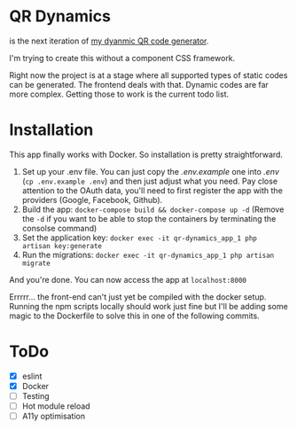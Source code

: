 # QR Dynamics

is the next iteration of [my dyanmic QR code generator](https://github.com/oliver-dvorski/qr).

I'm trying to create this without a component CSS framework.

Right now the project is at a stage where all supported types of static codes can be generated. The frontend deals with that. Dynamic codes are far more complex. Getting those to work is the current todo list.

# Installation
This app finally works with Docker. So installation is pretty straightforward.

1. Set up your .env file. You can just copy the _.env.example_ one into _.env_ (`cp .env.example .env`) and then just adjust what you need. Pay close attention to the OAuth data, you'll need to first register the app with the providers (Google, Facebook, Github).
2. Build the app: `docker-compose build && docker-compose up -d` (Remove the `-d` if you want to be able to stop the containers by terminating the consolse command)
3. Set the application key: `docker exec -it qr-dynamics_app_1 php artisan key:generate`
4. Run the migrations: `docker exec -it qr-dynamics_app_1 php artisan migrate`

And you're done. You can now access the app at `localhost:8000`

Errrrr... the front-end can't just yet be compiled with the docker setup. Running the npm scripts locally should work just fine but I'll be adding some magic to the Dockerfile to solve this in one of the following commits.

# ToDo
- [x] eslint
- [x] Docker
- [ ] Testing
- [ ] Hot module reload
- [ ] A11y optimisation
